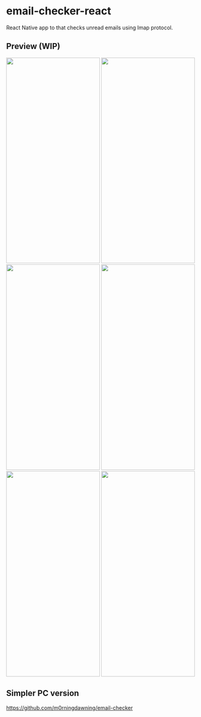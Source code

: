 # email-checker-react
React Native app to that checks unread emails using Imap protocol.
## Preview (WIP)
<img src="https://github.com/m0rningdawning/email-checker-mobile/assets/102054245/5745e098-7b70-4674-a687-42ba063768cf" width="250" height="550">
<img src="https://github.com/m0rningdawning/email-checker-mobile/assets/102054245/d3dd217a-b51b-48c0-a262-ef4c0263420b" width="250" height="550">
<img src="https://github.com/m0rningdawning/email-checker-mobile/assets/102054245/66c9e51f-ea69-466d-a741-6fed8cdbbc10" width="250" height="550">
<img src="https://github.com/m0rningdawning/email-checker-mobile/assets/102054245/7a2d1733-1065-4edc-bdfb-e8dbb64c352c" width="250" height="550">
<img src="https://github.com/m0rningdawning/email-checker-mobile/assets/102054245/e1348858-4ef1-4e2f-965d-45260cfd7f9f" width="250" height="550">
<img src="https://github.com/m0rningdawning/email-checker-mobile/assets/102054245/c4519dba-5eeb-4589-be52-d686f481671b" width="250" height="550">  

## Simpler PC version  
https://github.com/m0rningdawning/email-checker
